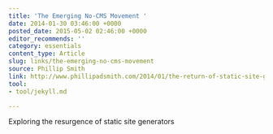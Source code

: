 ```yaml
---
title: 'The Emerging No-CMS Movement '
date: 2014-01-30 03:46:00 +0000
posted_date: 2015-05-02 02:46:00 +0000
editor_recommends: ''
category: essentials
content_type: Article
slug: links/the-emerging-no-cms-movement
source: Phillip Smith
link: http://www.phillipadsmith.com/2014/01/the-return-of-static-site-generators.html
tool:
- tool/jekyll.md

---
```

Exploring the resurgence of static site generators



